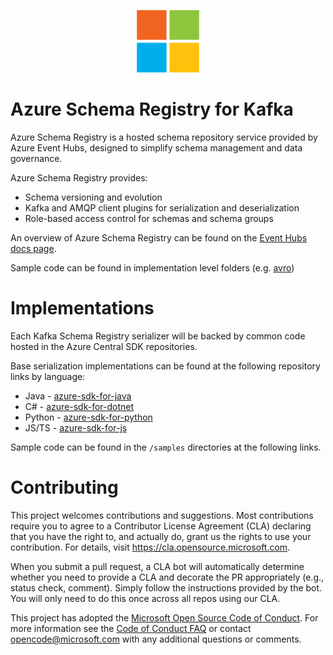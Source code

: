 <p align="center">
  <img src="event-hubs.png" alt="Microsoft Azure Event Hubs" width="100"/>
</p>

<h1>Azure Schema Registry for Kafka</h1> 

Azure Schema Registry is a hosted schema repository service provided by Azure Event Hubs, designed to simplify schema management and data governance.

Azure Schema Registry provides:
- Schema versioning and evolution
- Kafka and AMQP client plugins for serialization and deserialization
- Role-based access control for schemas and schema groups

An overview of Azure Schema Registry can be found on the [Event Hubs docs page](https://docs.microsoft.com/en-us/azure/event-hubs/schema-registry-overview). 

Sample code can be found in implementation level folders (e.g. [avro](csharp/avro/samples))

# Implementations

Each Kafka Schema Registry serializer will be backed by common code hosted in the Azure Central SDK repositories.

Base serialization implementations can be found at the following repository links by language:
- Java - [azure-sdk-for-java](https://github.com/Azure/azure-sdk-for-java/tree/master/sdk/schemaregistry/azure-data-schemaregistry-avro)
- C# - [azure-sdk-for-dotnet](https://github.com/Azure/azure-sdk-for-net/tree/master/sdk/schemaregistry/Microsoft.Azure.Data.SchemaRegistry.ApacheAvro)
- Python - [azure-sdk-for-python](https://github.com/Azure/azure-sdk-for-python/tree/master/sdk/schemaregistry/azure-schemaregistry-avroserializer)
- JS/TS - [azure-sdk-for-js](https://github.com/Azure/azure-sdk-for-js/tree/master/sdk/schemaregistry/schema-registry-avro)

Sample code can be found in the `/samples` directories at the following links.

# Contributing

This project welcomes contributions and suggestions.  Most contributions require you to agree to a
Contributor License Agreement (CLA) declaring that you have the right to, and actually do, grant us
the rights to use your contribution. For details, visit https://cla.opensource.microsoft.com.

When you submit a pull request, a CLA bot will automatically determine whether you need to provide
a CLA and decorate the PR appropriately (e.g., status check, comment). Simply follow the instructions
provided by the bot. You will only need to do this once across all repos using our CLA.

This project has adopted the [Microsoft Open Source Code of Conduct](https://opensource.microsoft.com/codeofconduct/).
For more information see the [Code of Conduct FAQ](https://opensource.microsoft.com/codeofconduct/faq/) or
contact [opencode@microsoft.com](mailto:opencode@microsoft.com) with any additional questions or comments.
